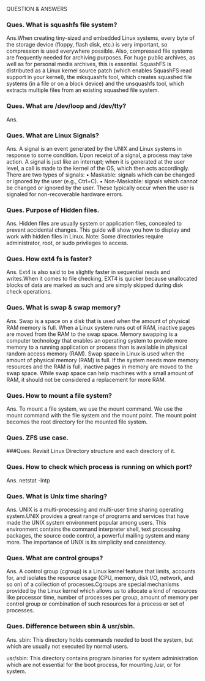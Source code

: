 
QUESTION & ANSWERS


### Ques. What is squashfs file system?

Ans.When creating tiny-sized and embedded Linux systems, every byte of the storage device (floppy, flash disk, etc.) is very important, so compression is used everywhere possible. Also, compressed file systems are frequently needed for archiving purposes. For huge public archives, as well as for personal media archives, this is essential.
SquashFS is distributed as a Linux kernel source patch (which enables SquashFS read support in your kernel), the mksquashfs tool, which creates squashed file systems (in a file or on a block device) and the unsquashfs tool, which extracts multiple files from an existing squashed file system.

### Ques. What are /dev/loop and /dev/tty?
Ans. 

### Ques. What are Linux Signals?

Ans. A signal is an event generated by the UNIX and Linux systems in response to some condition. Upon receipt of a signal, a process may take action.
A signal is just like an interrupt; when it is generated at the user level, a call is made to the kernel of the OS, which then acts accordingly.
There are two types of signals:
    • Maskable: signals which can be changed or ignored by the user (e.g., Ctrl+C).
    • Non-Maskable: signals which cannot be changed or ignored by the user. These typically occur when the user is signaled for non-recoverable hardware errors.
      
### Ques. Purpose of Hidden files.

Ans. Hidden files are usually system or application files, concealed to prevent accidental changes. This guide will show you how to display and work with hidden files in Linux. Note: Some directories require administrator, root, or sudo privileges to access.


### Ques. How ext4 fs is faster?

Ans. Ext4 is also said to be slightly faster in sequential reads and writes.When it comes to file checking, EXT4 is quicker because unallocated blocks of data are marked as such and are simply skipped during disk check operations.


### Ques. What is swap & swap memory?

Ans. Swap is a space on a disk that is used when the amount of physical RAM memory is full. When a Linux system runs out of RAM, inactive pages are moved from the RAM to the swap space.
Memory swapping is a computer technology that enables an operating system to provide more memory to a running application or process than is available in physical random access memory (RAM).
Swap space in Linux is used when the amount of physical memory (RAM) is full. If the system needs more memory resources and the RAM is full, inactive pages in memory are moved to the swap space. While swap space can help machines with a small amount of RAM, it should not be considered a replacement for more RAM.

### Ques. How to mount a file system?

Ans.  To mount a file system, we use the mount command. We use the mount command with the file system and the mount point. The mount point becomes the root directory for the mounted file system.

### Ques. ZFS use case.

###Ques. Revisit Linux Directory structure and each directory of it.

### Ques. How to check which process is running on which port?

Ans. netstat -lntp


### Ques. What is Unix time sharing?

Ans. UNIX is a multi-processing and multi-user time sharing operating system.UNIX provides a great range of programs and services that have made the UNIX system environment popular among users. This environment contains the command interpreter shell, text processing packages, the source code control, a powerful mailing system and many more. The importance of UNIX is its simplicity and consistency.

### Ques. What are control groups?

Ans. A control group (cgroup) is a Linux kernel feature that limits, accounts for, and isolates the resource usage (CPU, memory, disk I/O, network, and so on) of a collection of processes.Cgroups are special mechanisms provided by the Linux kernel which allows us to allocate a kind of resources like processor time, number of processes per group, amount of memory per control group or combination of such resources for a process or set of processes. 


### Ques. Difference between sbin & usr/sbin.

Ans. 
     sbin: This directory holds commands needed to boot the system, but which are  usually   not executed by normal users.

   usr/sbin: This directory contains program binaries for system administration which are not essential for the boot process, for mounting /usr, or for system.



